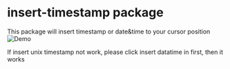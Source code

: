 # insert-timestamp package

This package will insert timestamp or date&time to your cursor position
![Demo](https://raw.githubusercontent.com/alvinyangyang/insert-timestamp/master/insert-timestamp.gif)


If insert unix timestamp not work, please click insert datatime in first, then it works
